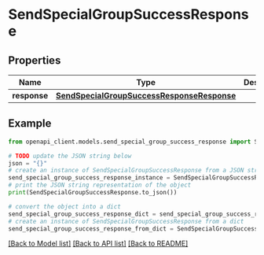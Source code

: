 # SendSpecialGroupSuccessResponse


## Properties

Name | Type | Description | Notes
------------ | ------------- | ------------- | -------------
**response** | [**SendSpecialGroupSuccessResponseResponse**](SendSpecialGroupSuccessResponseResponse.md) |  | 

## Example

```python
from openapi_client.models.send_special_group_success_response import SendSpecialGroupSuccessResponse

# TODO update the JSON string below
json = "{}"
# create an instance of SendSpecialGroupSuccessResponse from a JSON string
send_special_group_success_response_instance = SendSpecialGroupSuccessResponse.from_json(json)
# print the JSON string representation of the object
print(SendSpecialGroupSuccessResponse.to_json())

# convert the object into a dict
send_special_group_success_response_dict = send_special_group_success_response_instance.to_dict()
# create an instance of SendSpecialGroupSuccessResponse from a dict
send_special_group_success_response_from_dict = SendSpecialGroupSuccessResponse.from_dict(send_special_group_success_response_dict)
```
[[Back to Model list]](../README.md#documentation-for-models) [[Back to API list]](../README.md#documentation-for-api-endpoints) [[Back to README]](../README.md)


